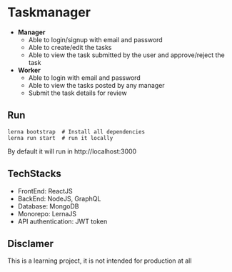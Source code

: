 # Taskmanager  
* **Manager**
  - Able to login/signup with email and password
  - Able to create/edit the tasks
  - Able to view the task submitted by the user and approve/reject the task
* **Worker**
  - Able to login with email and password
  - Able to view the tasks posted by any manager
  - Submit the task details for review
## Run
```
lerna bootstrap  # Install all dependencies
lerna run start  # run it locally 
```
By default it will run in http://localhost:3000
## TechStacks
  - FrontEnd: ReactJS
  - BackEnd: NodeJS, GraphQL
  - Database: MongoDB
  - Monorepo: LernaJS
  - API authentication: JWT token
  
## Disclamer
This is a learning project, it is not intended for production at all
